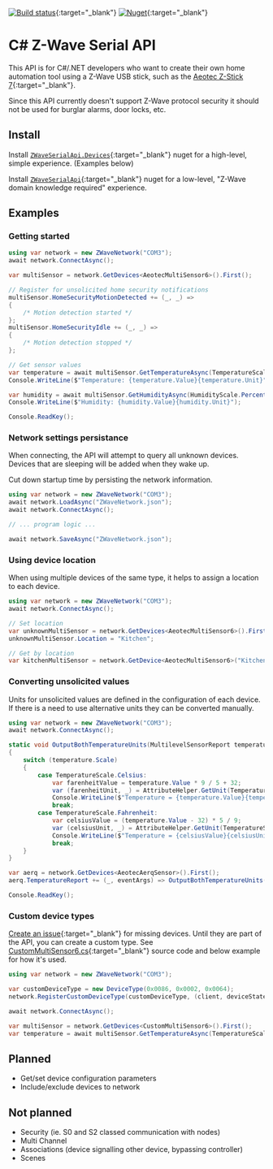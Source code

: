 [![Build status](https://dev.azure.com/martin-repo/ZWaveSerialApi/_apis/build/status/ZWaveSerialApi)](https://dev.azure.com/martin-repo/ZWaveSerialApi/_build/latest?definitionId=1){:target="_blank"}
[![Nuget](https://img.shields.io/nuget/vpre/ZWaveSerialApi.Devices?logo=nuget)](https://www.nuget.org/packages/ZWaveSerialApi.Devices){:target="_blank"}

# C# Z-Wave Serial API

This API is for C#/.NET developers who want to create their own home automation tool using a Z-Wave USB stick, such as the [Aeotec Z-Stick 7](https://aeotec.com/z-wave-usb-stick/z-stick-7.html){:target="_blank"}.

Since this API currently doesn't support Z-Wave protocol security it should not be used for burglar alarms, door locks, etc.

## Install

Install [`ZWaveSerialApi.Devices`](https://www.nuget.org/packages/ZWaveSerialApi.Devices){:target="_blank"} nuget for a high-level, simple experience. (Examples below)

Install [`ZWaveSerialApi`](https://www.nuget.org/packages/ZWaveSerialApi){:target="_blank"} nuget for a low-level, "Z-Wave domain knowledge required" experience.

## Examples

### Getting started
```cs
using var network = new ZWaveNetwork("COM3");
await network.ConnectAsync();

var multiSensor = network.GetDevices<AeotecMultiSensor6>().First();

// Register for unsolicited home security notifications
multiSensor.HomeSecurityMotionDetected += (_, _) =>
{
    /* Motion detection started */
};
multiSensor.HomeSecurityIdle += (_, _) =>
{
    /* Motion detection stopped */
};

// Get sensor values
var temperature = await multiSensor.GetTemperatureAsync(TemperatureScale.Celsius);
Console.WriteLine($"Temperature: {temperature.Value}{temperature.Unit}");

var humidity = await multiSensor.GetHumidityAsync(HumidityScale.Percentage);
Console.WriteLine($"Humidity: {humidity.Value}{humidity.Unit}");

Console.ReadKey();
```
### Network settings persistance
When connecting, the API will attempt to query all unknown devices. Devices that are sleeping will be added when they wake up.

Cut down startup time by persisting the network information.
```cs
using var network = new ZWaveNetwork("COM3");
await network.LoadAsync("ZWaveNetwork.json");
await network.ConnectAsync();

// ... program logic ...

await network.SaveAsync("ZWaveNetwork.json");
```

### Using device location
When using multiple devices of the same type, it helps to assign a location to each device.
```cs
using var network = new ZWaveNetwork("COM3");
await network.ConnectAsync();

// Set location
var unknownMultiSensor = network.GetDevices<AeotecMultiSensor6>().First();
unknownMultiSensor.Location = "Kitchen";

// Get by location
var kitchenMultiSensor = network.GetDevice<AeotecMultiSensor6>("Kitchen");
```

### Converting unsolicited values
Units for unsolicited values are defined in the configuration of each device. If there is a need to use alternative units they can be converted manually.
```cs
using var network = new ZWaveNetwork("COM3");
await network.ConnectAsync();

static void OutputBothTemperatureUnits(MultilevelSensorReport temperature)
{
    switch (temperature.Scale)
    {
        case TemperatureScale.Celsius:
            var farenheitValue = temperature.Value * 9 / 5 + 32;
            var (farenheitUnit, _) = AttributeHelper.GetUnit(TemperatureScale.Fahrenheit);
            Console.WriteLine($"Temperature = {temperature.Value}{temperature.Unit} / {farenheitValue}{farenheitUnit}");
            break;
        case TemperatureScale.Fahrenheit:
            var celsiusValue = (temperature.Value - 32) * 5 / 9;
            var (celsiusUnit, _) = AttributeHelper.GetUnit(TemperatureScale.Fahrenheit);
            Console.WriteLine($"Temperature = {celsiusValue}{celsiusUnit} / {temperature.Value}{temperature.Unit}");
            break;
    }
}

var aerq = network.GetDevices<AeotecAerqSensor>().First();
aerq.TemperatureReport += (_, eventArgs) => OutputBothTemperatureUnits(eventArgs.Report);

Console.ReadKey();
```

### Custom device types
[Create an issue](https://github.com/martin-repo/zwaveserialapi/issues){:target="_blank"} for missing devices. Until they are part of the API, you can create a custom type. See [CustomMultiSensor6.cs](https://github.com/martin-repo/zwaveserialapi/blob/main/src/DeveloperTest/CustomMultiSensor6.cs){:target="_blank"} source code and below example for how it's used.
```cs
using var network = new ZWaveNetwork("COM3");

var customDeviceType = new DeviceType(0x0086, 0x0002, 0x0064);
network.RegisterCustomDeviceType(customDeviceType, (client, deviceState) => new CustomMultiSensor6(client, deviceState));

await network.ConnectAsync();

var multiSensor = network.GetDevices<CustomMultiSensor6>().First();
var temperature = await multiSensor.GetTemperatureAsync(TemperatureScale.Celsius);
```

## Planned
- Get/set device configuration parameters
- Include/exclude devices to network

## Not planned
- Security (ie. S0 and S2 classed communication with nodes)
- Multi Channel
- Associations (device signalling other device, bypassing controller)
- Scenes
